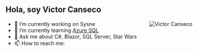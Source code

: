 ## Hola, soy Victor Canseco

<a href="#suhailkakar-title">
  <img src="https://github-readme-stats.vercel.app/api?username=vicoscanseco&show_icons=true&theme=react&count_private=true&include_all_commits=true" alt="Victor Canseco" align="right" />
</a>

- 🔭 I’m currently working on Sysne
- 🌱 I’m currently learning [Azure SQL]
- 💬 Ask me about C#, Blazor, SQL Server, Star Wars
- 📫 How to reach me: 


[Azure SQL]: https://azure.microsoft.com/en-us/products/azure-sql/ "Azure SQL"
